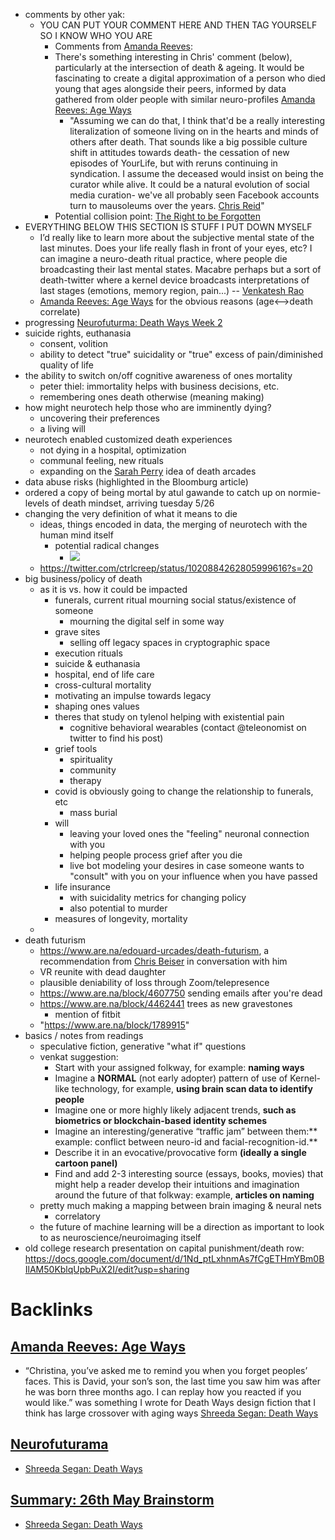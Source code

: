 - comments by other yak: 
    - YOU CAN PUT YOUR COMMENT HERE AND THEN TAG YOURSELF SO I KNOW WHO YOU ARE 
        - Comments from [Amanda Reeves](<Amanda Reeves.md>):
        - There's something interesting in Chris' comment (below), particularly at the intersection of death & ageing. It would be fascinating to create a digital approximation of a person who died young that ages alongside their peers, informed by data gathered from older people with similar neuro-profiles [Amanda Reeves: Age Ways](<Amanda Reeves: Age Ways.md>)
            - "Assuming we can do that, I think that'd be a really interesting literalization of someone living on in the hearts and minds of others after death. That sounds like a big possible culture shift in attitudes towards death- the cessation of new episodes of YourLife, but with reruns continuing in syndication. I assume the deceased would insist on being the curator while alive. It could be a natural evolution of social media curation- we've all probably seen Facebook accounts turn to mausoleums over the years. [Chris Reid](<Chris Reid.md>)"
        - Potential collision point: [The Right to be Forgotten](https://en.wikipedia.org/wiki/Right_to_be_forgotten)
- EVERYTHING BELOW THIS SECTION IS STUFF I PUT DOWN MYSELF 
    - I’d really like to learn more about the subjective mental state of the last minutes. Does your life really flash in front of your eyes, etc? I can imagine a neuro-death ritual practice, where people die broadcasting their last mental states. Macabre perhaps but a sort of death-twitter where a kernel device broadcasts interpretations of last stages (emotions, memory region, pain...) -- [Venkatesh Rao](<Venkatesh Rao.md>)
    - [Amanda Reeves: Age Ways](<Amanda Reeves: Age Ways.md>) for the obvious reasons (age<-->death correlate)
- progressing [Neurofuturma: Death Ways Week 2](<Neurofuturma: Death Ways Week 2.md>)
- suicide rights, euthanasia
    - consent, volition
    - ability to detect "true" suicidality or "true" excess of pain/diminished quality of life   
- the ability to switch on/off cognitive awareness of ones mortality 
    - peter thiel: immortality helps with business decisions, etc.  
    - remembering ones death otherwise (meaning making)
- how might neurotech help those who are imminently dying?
    - uncovering their preferences 
    - a living will  
- neurotech enabled customized death experiences 
    - not dying in a hospital, optimization
    - communal feeling, new rituals
    - expanding on the [Sarah Perry](<Sarah Perry.md>) idea of death arcades   
- data abuse risks (highlighted in the Bloomburg article)
- ordered a copy of being mortal by atul gawande to catch up on normie-levels of death mindset, arriving tuesday 5/26 
- changing the very definition of what it means to die 
    - ideas, things encoded in data, the merging of neurotech with the human mind itself
        - potential radical changes
            - ![](https://firebasestorage.googleapis.com/v0/b/firescript-577a2.appspot.com/o/imgs%2Fapp%2FArtOfGig%2Fvo76bJ0gqH.png?alt=media&token=31b44ead-8302-40bb-9e03-0e64754284ec)
    - https://twitter.com/ctrlcreep/status/1020884262805999616?s=20
- big business/policy of death
    - as it is vs. how it could be impacted  
        - funerals, current ritual mourning social status/existence of someone 
            - mourning the digital self in some way
        - grave sites 
            - selling off legacy spaces in cryptographic space  
        - execution rituals  
        - suicide & euthanasia 
        - hospital, end of life care 
        - cross-cultural mortality
        - motivating an impulse towards legacy   
        - shaping ones values
        - theres that study on tylenol helping with existential pain
            - cognitive behavioral wearables (contact @teleonomist on twitter to find his post) 
        - grief tools
            - spirituality 
            - community 
            - therapy 
        - covid is obviously going to change the relationship to funerals, etc 
            - mass burial
        - will
            - leaving your loved ones the "feeling" neuronal connection with you 
            - helping people process grief after you die 
            - live bot modeling your desires in case someone wants to "consult" with you on your influence when you have passed 
        - life insurance
            - with suicidality metrics for changing policy 
            - also potential to murder  
        - measures of longevity, mortality 
    - 
- death futurism 
    -  https://www.are.na/edouard-urcades/death-futurism, a recommendation from [Chris Beiser](<Chris Beiser.md>) in conversation with him 
    - VR reunite with dead daughter
    - plausible deniability of loss through Zoom/telepresence 
    - https://www.are.na/block/4607750 sending emails after you're dead
    - https://www.are.na/block/4462441 trees as new gravestones
        - mention of fitbit 
    - "https://www.are.na/block/1789915"   
- basics / notes from readings 
    - speculative fiction, generative "what if" questions
    - venkat suggestion:  
        - Start with your assigned folkway, for example: **naming ways**
        - Imagine a **NORMAL** (not early adopter) pattern of use of Kernel-like technology, for example, **using brain scan data to identify people**
        - Imagine one or more highly likely adjacent trends, **such as biometrics or blockchain-based identity schemes**
        - Imagine an interesting/generative “traffic jam” between them:** example: conflict between neuro-id and facial-recognition-id.**
        - Describe it in an evocative/provocative form **(ideally a single cartoon panel)**
        - Find and add 2-3 interesting source (essays, books, movies) that might help a reader develop their intuitions and imagination around the future of that folkway: example, **articles on naming**
    - pretty much making a mapping between brain imaging & neural nets 
        - correlatory 
    - the future of machine learning will be a direction as important to look to as neuroscience/neuroimaging itself 
- old college research presentation on capital punishment/death row: https://docs.google.com/document/d/1Nd_ptLxhnmAs7fCgETHmYBm0BIlAM50KblqUpbPuX2I/edit?usp=sharing 

# Backlinks
## [Amanda Reeves: Age Ways](<Amanda Reeves: Age Ways.md>)
- “Christina, you’ve asked me to remind you when you forget peoples’ faces. This is David, your son’s son, the last time you saw him was after he was born three months ago. I can replay how you reacted if you would like.” was something I wrote for Death Ways design fiction that I think has large crossover with aging ways [Shreeda Segan: Death Ways](<Shreeda Segan: Death Ways.md>)

## [Neurofuturama](<Neurofuturama.md>)
- [Shreeda Segan: Death Ways](<Shreeda Segan: Death Ways.md>)

## [Summary: 26th May Brainstorm](<Summary: 26th May Brainstorm.md>)
- [Shreeda Segan: Death Ways](<Shreeda Segan: Death Ways.md>)

